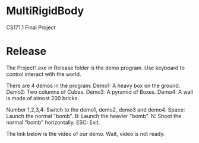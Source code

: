 # MultiRigidBody
CS171.1 Final Project

# Release 
The Project1.exe in Release folder is the demo program. Use keyboard to control interact with the world.

There are 4 demos in the program:
Demo1: A heavy box on the ground.
Demo2: Two columns of Cubes.
Demo3: A pyramid of Boxes.
Demo4: A wall is made of almost 200 bricks.

Number 1,2,3,4: Switch to the demo1, demo2, demo3 and demo4.
Space: Launch the normal "bomb".
B: Launch the heavier "bomb".
N: Shoot the normal "bomb" horizontally.
ESC: Exit.

The link below is the video of our demo.
Wait, video is not ready.
